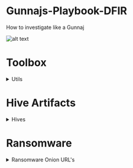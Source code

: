 # Gunnajs-Playbook-DFIR

How to investigate like a Gunnaj

![alt text](https://github.com/GunzyPunzy/Gunnajs-Playbook-IR/blob/main/anfader-forensics.png)

# Toolbox
<details>
  <summary> Utils </summary> 

### Registry Explorer
https://ericzimmerman.github.io/#!index.md

### ShellBag Explorer
https://ericzimmerman.github.io/#!index.md

</details>

# Hive Artifacts

<details>
    <summary> Hives </summary> 

  ### Registry paths
  <details>
    <summary> OS Version </summary> 
  
  ```
  SOFTWARE\Microsoft\Windows NT\CurrentVersion
  ```
  </details>
  
  <details>
    <summary> Time Zone </summary> 
  
  ```
  SYSTEM\CurrentControlSet\Control\TimeZoneInformation
  ```
  </details>
  
  <details>
    <summary> User Information </summary> 
  
  ```
  SAM\Domains\Account\Users
  ```
  </details>
  
  <details>
    <summary> Recent Files </summary> 

  ```
  NTUSER.DAT\Software\Microsoft\Windows\CurrentVersion\Explorer\RecentDocs
  ```
  </details>

  <details>
    <summary> Device Identification </summary> 

  ### Plugged Devices
  ```
  SYSTEM\CurrentControlSet\Enum\USBSTOR
  ```
  ```
  SYSTEM\CurrentControlSet\Enum\USB
  ```
  ### USB device Volume Name
  ```
  SOFTWARE\Microsoft\Windows Portable Devices\Devices
  ```
  </details>
  
</details>

# Ransomware 
<details>
  <summary> Ransomware Onion URL's </summary> 
 
  <details>
    <summary> Ransomware Onion URL's </summary> 
  
  https://ransomwatch.telemetry.ltd/#/recentposts
  
  <details>
    <summary> Recent Posts </summary> 
  
  https://www.ransomlook.io/groups
  
  </details>

  <details>
    <summary> Public Decryption keys </summary> 
  
  https://www.nomoreransom.org/en/index.html
  
  </details>

</details>


# A PowerShell script to create an HTML report on recent changes in Active Directory.
https://gist.github.com/jdhitsolutions/9255f0bf7fe0dc6d2dde868c18d5049f

# A PowerShell function and format file for getting Active Directory user management events from the security event logs on domain controllers.
https://gist.github.com/jdhitsolutions/a4e6291741ec95e3bfe53f15a380da47
